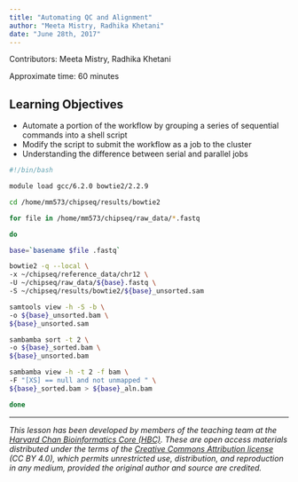 ```yaml
---
title: "Automating QC and Alignment"
author: "Meeta Mistry, Radhika Khetani"
date: "June 28th, 2017"
---
```


Contributors: Meeta Mistry, Radhika Khetani

Approximate time: 60 minutes

## Learning Objectives

* Automate a portion of the workflow by grouping a series of sequential commands into a shell script
* Modify the script to submit the workflow as a job to the cluster
* Understanding the difference between serial and parallel jobs


```bash
#!/bin/bash

module load gcc/6.2.0 bowtie2/2.2.9

cd /home/mm573/chipseq/results/bowtie2

for file in /home/mm573/chipseq/raw_data/*.fastq

do

base=`basename $file .fastq`

bowtie2 -q --local \
-x ~/chipseq/reference_data/chr12 \
-U ~/chipseq/raw_data/${base}.fastq \
-S ~/chipseq/results/bowtie2/${base}_unsorted.sam

samtools view -h -S -b \
-o ${base}_unsorted.bam \
${base}_unsorted.sam

sambamba sort -t 2 \
-o ${base}_sorted.bam \
${base}_unsorted.bam 

sambamba view -h -t 2 -f bam \
-F "[XS] == null and not unmapped " \
${base}_sorted.bam > ${base}_aln.bam

done

``` 



***
*This lesson has been developed by members of the teaching team at the [Harvard Chan Bioinformatics Core (HBC)](http://bioinformatics.sph.harvard.edu/). These are open access materials distributed under the terms of the [Creative Commons Attribution license](https://creativecommons.org/licenses/by/4.0/) (CC BY 4.0), which permits unrestricted use, distribution, and reproduction in any medium, provided the original author and source are credited.*
